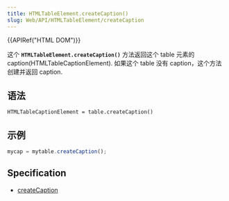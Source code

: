 ```yaml
---
title: HTMLTableElement.createCaption()
slug: Web/API/HTMLTableElement/createCaption
---
```


{{APIRef("HTML DOM")}}

这个 **`HTMLTableElement.createCaption()`** 方法返回这个 table 元素的 caption(HTMLTableCaptionElement). 如果这个 table 没有 caption，这个方法创建并返回 caption.

## 语法

```
HTMLTableCaptionElement = table.createCaption()
```

## 示例

```js
mycap = mytable.createCaption();
```

## Specification

- [createCaption](http://www.w3.org/TR/DOM-Level-2-HTML/html.html#ID-96920263)
